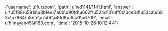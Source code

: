 {'username': u'furzoom', 'path': u'wd1141/1141.html', 'answer': u'\u5f88\u591a\u8bfe\u7a0b\u90fd\u662f\u524d10\uff0c\u4e0d\u53ca\u683c\u7684\u8bfe\u7a0b\u8fd8\u6ca1\u6709', 'email': u'himayan45@163.com', 'time': '2015-10-26:10:12:44'}